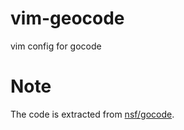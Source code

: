 vim-geocode
===========

vim config for gocode


Note
====

The code is extracted from [nsf/gocode](https://github.com/nsf/gocode).
